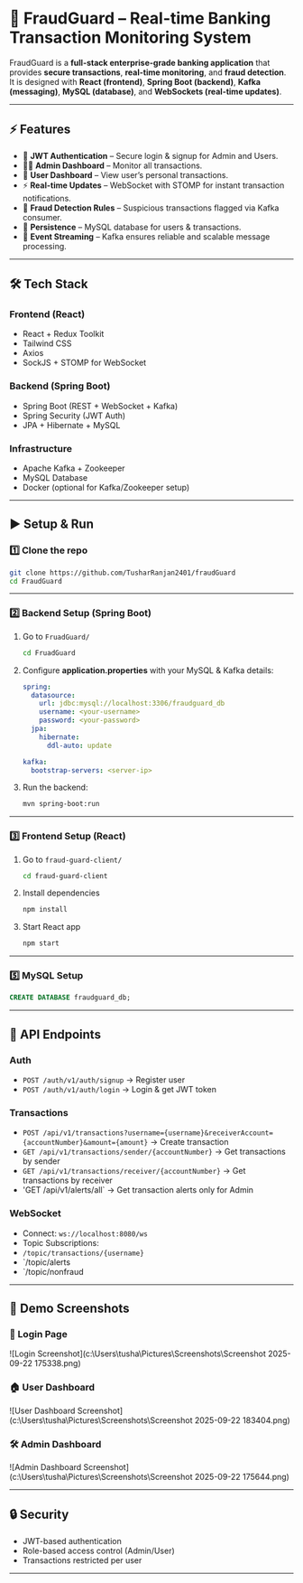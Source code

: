 # 🚀 FraudGuard – Real-time Banking Transaction Monitoring System

FraudGuard is a **full-stack enterprise-grade banking application** that provides **secure transactions**, **real-time monitoring**, and **fraud detection**.  
It is designed with **React (frontend)**, **Spring Boot (backend)**, **Kafka (messaging)**, **MySQL (database)**, and **WebSockets (real-time updates)**.  

---

## ⚡ Features

- 🔐 **JWT Authentication** – Secure login & signup for Admin and Users.  
- 👨‍💻 **Admin Dashboard** – Monitor all transactions.  
- 👤 **User Dashboard** – View user’s personal transactions.  
- ⚡ **Real-time Updates** – WebSocket with STOMP for instant transaction notifications.  
- 🔎 **Fraud Detection Rules** – Suspicious transactions flagged via Kafka consumer.  
- 💾 **Persistence** – MySQL database for users & transactions.  
- 📨 **Event Streaming** – Kafka ensures reliable and scalable message processing.  

---

## 🛠️ Tech Stack

### Frontend (React)
- React + Redux Toolkit
- Tailwind CSS
- Axios
- SockJS + STOMP for WebSocket

### Backend (Spring Boot)
- Spring Boot (REST + WebSocket + Kafka)
- Spring Security (JWT Auth)
- JPA + Hibernate + MySQL

### Infrastructure
- Apache Kafka + Zookeeper
- MySQL Database
- Docker (optional for Kafka/Zookeeper setup)

---

## ▶️ Setup & Run

### 1️⃣ Clone the repo
```bash
git clone https://github.com/TusharRanjan2401/fraudGuard
cd FraudGuard
```

---

### 2️⃣ Backend Setup (Spring Boot)

1. Go to `FruadGuard/`  
   ```bash
   cd FruadGuard
   ```

2. Configure **application.properties** with your MySQL & Kafka details:
   ```yaml
   spring:
     datasource:
       url: jdbc:mysql://localhost:3306/fraudguard_db
       username: <your-username>
       password: <your-password>
     jpa:
       hibernate:
         ddl-auto: update

   kafka:
     bootstrap-servers: <server-ip>
   ```

3. Run the backend:
   ```bash
   mvn spring-boot:run
   ```

---

### 3️⃣ Frontend Setup (React)

1. Go to `fraud-guard-client/`  
   ```bash
   cd fraud-guard-client
   ```

2. Install dependencies  
   ```bash
   npm install
   ```

3. Start React app  
   ```bash
   npm start
   ```

---

### 5️⃣ MySQL Setup

```sql
CREATE DATABASE fraudguard_db;
```

---

## 📡 API Endpoints

### Auth
- `POST /auth/v1/auth/signup` → Register user  
- `POST /auth/v1/auth/login` → Login & get JWT token  

### Transactions
- `POST /api/v1/transactions?username={username}&receiverAccount={accountNumber}&amount={amount}` → Create transaction  
- `GET /api/v1/transactions/sender/{accountNumber}` → Get transactions by sender  
- `GET /api/v1/transactions/receiver/{accountNumber}` → Get transactions by receiver
- 'GET /api/v1/alerts/all` → Get transaction alerts only for Admin

### WebSocket
- Connect: `ws://localhost:8080/ws`  
- Topic Subscriptions:
- `/topic/transactions/{username}`
- `/topic/alerts
- `/topic/nonfraud
---

## 📸 Demo Screenshots

### 🔑 Login Page
![Login Screenshot](c:\Users\tusha\Pictures\Screenshots\Screenshot 2025-09-22 175338.png)


### 🏠 User Dashboard
![User Dashboard Screenshot](c:\Users\tusha\Pictures\Screenshots\Screenshot 2025-09-22 183404.png)

### 🛠️ Admin Dashboard
![Admin Dashboard Screenshot](c:\Users\tusha\Pictures\Screenshots\Screenshot 2025-09-22 175644.png)

---

## 🔒 Security

- JWT-based authentication  
- Role-based access control (Admin/User)  
- Transactions restricted per user  

---


